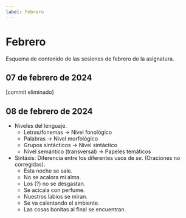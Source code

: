 ```yaml
---
label: Febrero
---
```

# Febrero
Esquema de contenido de las sesiones de febrero de la asignatura.
## 07 de febrero de 2024
[commit eliminado]
## 08 de febrero de 2024
- Niveles del lenguaje.
  - Letras/fonemas &rarr; Nivel fonológico
  - Palabras &rarr; Nivel morfológico
  - Grupos sintácticos &rarr; Nivel sintáctico
  - Nivel semántico (transversal) &rarr; Papeles temáticos
- Sintáxis: Diferencia entre los diferentes usos de _se_. (Oraciones no corregidas).
  - Esta noche se sale.
  - No se acalora mi alma.
  - Los (?) no se desgastan.
  - Se acicala con perfume.
  - Nuestros labios se miran.
  - Se va calentando el ambiente.
  - Las cosas bonitas al final se encuentran.
